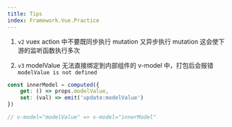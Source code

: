 ```yaml
---
title: Tips
index: Framework.Vue.Practice
---
```



1. `v2` vuex action 中不要既同步执行 mutation 又异步执行 mutation 这会使下游的监听函数执行多次

2. `v3` modelValue 无法直接绑定到内部组件的 v-model 中，打包后会报错 `modelValue is not defined`

``` ts
const innerModel = computed({
    get: () => props.modelValue,
    set: (val) => emit('update:modelValue')
})

// v-model="modelValue" => v-model="innerModel"
```